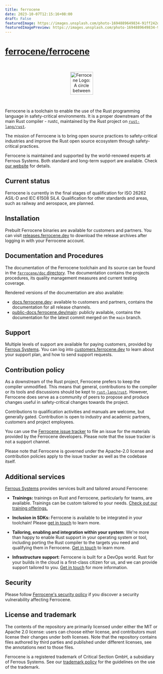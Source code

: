```yaml
---
title: ferrocene
date: 2023-10-07T12:15:16+08:00
draft: False
featuredImage: https://images.unsplash.com/photo-1694889649834-91ff242d1763?ixid=M3w0NjAwMjJ8MHwxfHJhbmRvbXx8fHx8fHx8fDE2OTY2NTIwNzF8&ixlib=rb-4.0.3
featuredImagePreview: https://images.unsplash.com/photo-1694889649834-91ff242d1763?ixid=M3w0NjAwMjJ8MHwxfHJhbmRvbXx8fHx8fHx8fDE2OTY2NTIwNzF8&ixlib=rb-4.0.3
---
```


# [ferrocene/ferrocene](https://github.com/ferrocene/ferrocene)

<!-- SPDX-License-Identifier: MIT OR Apache-2.0 -->
<!-- SPDX-FileCopyrightText: Ferrous Systems GmbH -->

<br>
<p align="center">
    <img height="75" src="https://github.com/ferrocene/ferrocene/raw/main/ferrocene/logo.svg" alt="Ferrocene Logo: A circle between two planes, representing the chemical compound of the name Ferrocene, with the name written next to it.">
</p>
<br>

Ferrocene is a toolchain to enable the use of the Rust programming language in
safety-critical environments. It is a proper downstream of the main Rust
compiler - rustc, maintained by the Rust project on [`rust-lang/rust`].

The mission of Ferrocene is to bring open source practices to safety-critical
industries and improve the Rust open source ecosystem through safety-critical
practices.

Ferrocene is maintained and supported by the world-renowed experts at Ferrous
Systems. Both standard and long-term support are available. Check [our
website][website] for details.

## Current status

Ferrocene is currently in the final stages of qualification for ISO 26262
ASIL-D and IEC 61508 SiL4. Qualification for other standards and areas, such as
railway and aerospace, are planned.

## Installation

Prebuilt Ferrocene binaries are available for customers and partners. You can
visit [releases.ferrocene.dev] to download the release archives after logging
in with your Ferrocene account.

## Documentation and Procedures

The documentation of the Ferrocene toolchain and its source can be found
in the [`ferrocene/doc` directory]. The documentation contains the projects
procedures, its quality management measures and current testing coverage.

Rendered versions of the documentation are also available:

* [docs.ferrocene.dev]: available to customers and partners, contains the
  documentation for all release channels.
* [public-docs.ferrocene.dev/main]: publicly available, contains the
  documentation for the latest commit merged on the `main` branch.

## Support

Multiple levels of support are available for paying customers, provided by
[Ferrous Systems]. You can log into [customers.ferrocene.dev] to learn about
your support plan, and how to send support requests.

## Contribution policy

As a downstream of the Rust project, Ferrocene prefers to keep the compiler
unmodified. This means that general, contributions to the compiler or its tools
and discussions should be kept to [`rust-lang/rust`]. However, Ferrocene does
serve as a community of peers to propose and produce changes useful in
safety-critical changes towards the project.

Contributions to qualification activities and manuals are welcome, but
generally gated. Contribution is open to industry and academic partners,
customers and project employees.

You can use the [Ferrocene issue tracker][issues] to file an issue for the
materials provided by the Ferrocene developers. Please note that the issue
tracker is not a support channel.

Please note that Ferrocene is governed under the Apache-2.0 license and
contribution policies apply to the issue tracker as well as the codebase
itself.

## Additional services

[Ferrous Systems] provides services built and tailored around Ferrocene:

* **Trainings:** trainings on Rust and Ferrocene, particularly for teams, are
  available. Trainings can be custom tailored to your needs. [Check out our
  training offerings.][trainings]

* **Inclusion in SDKs:** Ferrocene is available to be integrated in your
  toolchain! Please [get in touch][contact] to learn more.

* **Tailoring, enabling and integration within your system**: We're more than
  happy to enable Rust support in your operating system or tool, including
  porting the Rust compiler to the targets you need and qualifying them in
  Ferrocene. [Get in touch][contact] to learn more.

* **Infrastructure support**: Ferrocene is built for a DevOps world. Rust
  for your builds in the cloud is a first-class citizen for us, and we can
  provide support tailored to you. [Get in touch][contact] for more
  information.

## Security

Please follow [Ferrocene's security policy][security] if you discover a
security vulnerability affecting Ferrocene.

## License and trademark

The contents of the repository are primarily licensed under either the MIT or
Apache 2.0 license: users can choose either license, and contributors must
license their changes under both licenses. Note that the repository contains
files authored by third parties and published under different licenses, see the
annotations next to those files.

Ferrocene is a registered trademark of Critical Section GmbH, a subsidiary of
Ferrous Systems. See our [trademark policy][trademark] for the guidelines on
the use of the trademark.

[issues]: https://github.com/ferrocene/ferrocene/issues
[trainings]: https://ferrous-systems.com/training
[contact]: https://ferrous-systems.com/contact#ferrocene
[trademark]: ./TRADEMARK.md
[security]: https://github.com/ferrocene/ferrocene/security/policy
[website]: https://ferrous-systems.com/ferrocene

[Ferrous Systems]: https://ferrous-systems.com
[releases.ferrocene.dev]: https://releases.ferrocene.dev
[docs.ferrocene.dev]: https://docs.ferrocene.dev
[public-docs.ferrocene.dev/main]: https://public-docs.ferrocene.dev/main
[customers.ferrocene.dev]: https://customers.ferrocene.dev

[`rust-lang/rust`]: https://github.com/rust-lang/rust
[`ferrocene/doc` directory]: ferrocene/doc/
